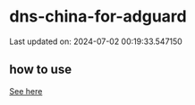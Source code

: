 # dns-china-for-adguard

Last updated on: 2024-07-02 00:19:33.547150

## how to use

[See here](https://github.com/AdguardTeam/AdGuardHome/wiki/Configuration#upstreams-from-file)